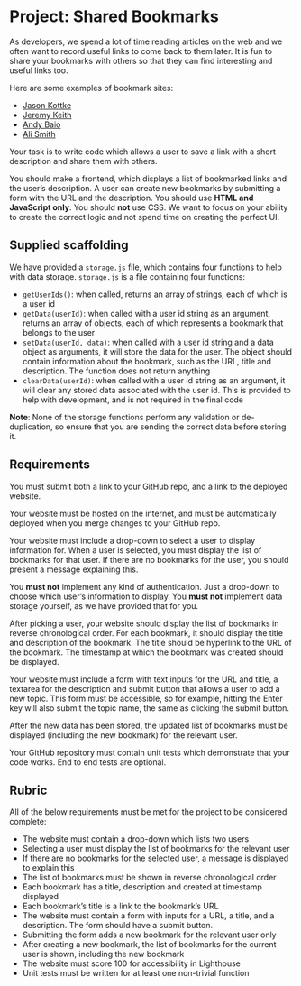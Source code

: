 # Project: Shared Bookmarks

As developers, we spend a lot of time reading articles on the web and we often want to record useful links to come back to them later. It is fun to share your bookmarks with others so that they can find interesting and useful links too.

Here are some examples of bookmark sites:

- [Jason Kottke](https://kottke.org/)
- [Jeremy Keith](https://adactio.com/links)
- [Andy Baio](https://waxy.org/category/links/)
- [Ali Smith](https://bookmarks.alasdairsmith.co.uk/)

Your task is to write code which allows a user to save a link with a short description and share them with others.

You should make a frontend, which displays a list of bookmarked links and the user’s description. A user can create new bookmarks by submitting a form with the URL and the description. You should use **HTML and JavaScript only**. You should **not** use CSS. We want to focus on your ability to create the correct logic and not spend time on creating the perfect UI.

## Supplied scaffolding

We have provided a `storage.js` file, which contains four functions to help with data storage. `storage.js` is a file containing four functions:

- `getUserIds()`: when called, returns an array of strings, each of which is a user id
- `getData(userId)`: when called with a user id string as an argument, returns an array of objects, each of which represents a bookmark that belongs to the user
- `setData(userId, data)`: when called with a user id string and a data object as arguments, it will store the data for the user. The object should contain information about the bookmark, such as the URL, title and description. The function does not return anything
- `clearData(userId)`: when called with a user id string as an argument, it will clear any stored data associated with the user id. This is provided to help with development, and is not required in the final code

**Note**: None of the storage functions perform any validation or de-duplication, so ensure that you are sending the correct data before storing it.

## Requirements

You must submit both a link to your GitHub repo, and a link to the deployed website.

Your website must be hosted on the internet, and must be automatically deployed when you merge changes to your GitHub repo.

Your website must include a drop-down to select a user to display information for. When a user is selected, you must display the list of bookmarks for that user. If there are no bookmarks for the user, you should present a message explaining this.

You **must not** implement any kind of authentication. Just a drop-down to choose which user’s information to display. You **must not** implement data storage yourself, as we have provided that for you.

After picking a user, your website should display the list of bookmarks in reverse chronological order. For each bookmark, it should display the title and description of the bookmark. The title should be hyperlink to the URL of the bookmark. The timestamp at which the bookmark was created should be displayed.

Your website must include a form with text inputs for the URL and title, a textarea for the description and submit button that allows a user to add a new topic. This form must be accessible, so for example, hitting the Enter key will also submit the topic name, the same as clicking the submit button.

After the new data has been stored, the updated list of bookmarks must be displayed (including the new bookmark) for the relevant user.

Your GitHub repository must contain unit tests which demonstrate that your code works. End to end tests are optional.

## Rubric

All of the below requirements must be met for the project to be considered complete:

- The website must contain a drop-down which lists two users
- Selecting a user must display the list of bookmarks for the relevant user
- If there are no bookmarks for the selected user, a message is displayed to explain this
- The list of bookmarks must be shown in reverse chronological order
- Each bookmark has a title, description and created at timestamp displayed
- Each bookmark’s title is a link to the bookmark’s URL
- The website must contain a form with inputs for a URL, a title, and a description. The form should have a submit button.
- Submitting the form adds a new bookmark for the relevant user only
- After creating a new bookmark, the list of bookmarks for the current user is shown, including the new bookmark
- The website must score 100 for accessibility in Lighthouse
- Unit tests must be written for at least one non-trivial function
